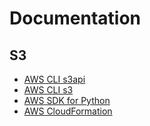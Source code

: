 # Documentation
## S3
- [AWS CLI s3api](https://docs.aws.amazon.com/cli/latest/reference/s3api/)
- [AWS CLI s3](https://docs.aws.amazon.com/cli/latest/reference/s3/)
- [AWS SDK for Python](https://boto3.amazonaws.com/v1/documentation/api/latest/reference/services/s3.html)
- [AWS CloudFormation](https://docs.aws.amazon.com/AWSCloudFormation/latest/TemplateReference/AWS_S3.html)
